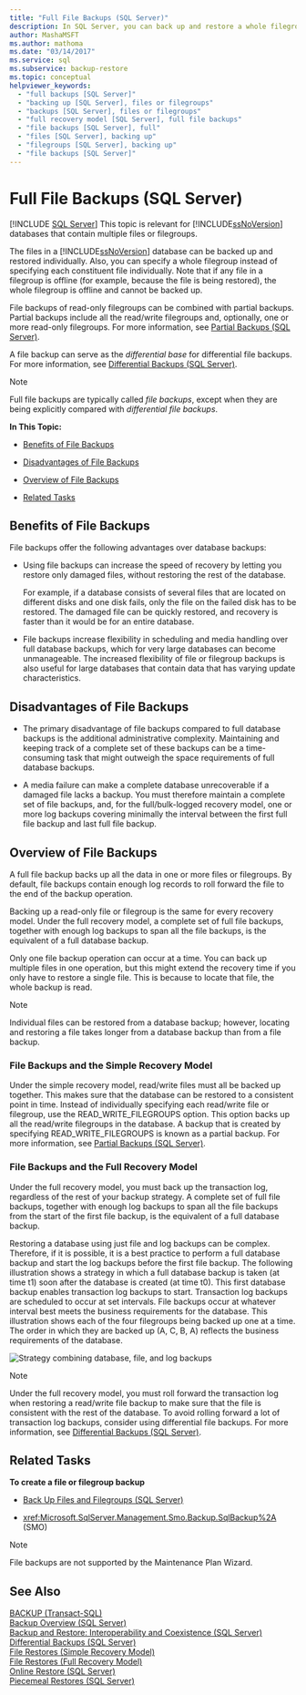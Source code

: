 ```yaml
---
title: "Full File Backups (SQL Server)"
description: In SQL Server, you can back up and restore a whole filegroup instead of specifying each file individually.
author: MashaMSFT
ms.author: mathoma
ms.date: "03/14/2017"
ms.service: sql
ms.subservice: backup-restore
ms.topic: conceptual
helpviewer_keywords:
  - "full backups [SQL Server]"
  - "backing up [SQL Server], files or filegroups"
  - "backups [SQL Server], files or filegroups"
  - "full recovery model [SQL Server], full file backups"
  - "file backups [SQL Server], full"
  - "files [SQL Server], backing up"
  - "filegroups [SQL Server], backing up"
  - "file backups [SQL Server]"
---
```

# Full File Backups (SQL Server)
 [!INCLUDE [SQL Server](../../includes/applies-to-version/sqlserver.md)]
  This topic is relevant for [!INCLUDE[ssNoVersion](../../includes/ssnoversion-md.md)] databases that contain multiple files or filegroups.  
  
 The files in a [!INCLUDE[ssNoVersion](../../includes/ssnoversion-md.md)] database can be backed up and restored individually. Also, you can specify a whole filegroup instead of specifying each constituent file individually. Note that if any file in a filegroup is offline (for example, because the file is being restored), the whole filegroup is offline and cannot be backed up.  
  
 File backups of read-only filegroups can be combined with partial backups. Partial backups include all the read/write filegroups and, optionally, one or more read-only filegroups. For more information, see [Partial Backups &#40;SQL Server&#41;](../../relational-databases/backup-restore/partial-backups-sql-server.md).  
  
 A file backup can serve as the *differential base* for differential file backups. For more information, see [Differential Backups &#40;SQL Server&#41;](../../relational-databases/backup-restore/differential-backups-sql-server.md).  
  
> [!NOTE]  
>  Full file backups are typically called *file backups*, except when they are being explicitly compared with *differential file backups*.  
  
 **In This Topic:**  
  
-   [Benefits of File Backups](#Benefits)  
  
-   [Disadvantages of File Backups](#Disadvantages)  
  
-   [Overview of File Backups](#Overview)  
  
-   [Related Tasks](#RelatedTasks)  
  
##  <a name="Benefits"></a> Benefits of File Backups  
 File backups offer the following advantages over database backups:  
  
-   Using file backups can increase the speed of recovery by letting you restore only damaged files, without restoring the rest of the database.  
  
     For example, if a database consists of several files that are located on different disks and one disk fails, only the file on the failed disk has to be restored. The damaged file can be quickly restored, and recovery is faster than it would be for an entire database.  
  
-   File backups increase flexibility in scheduling and media handling over full database backups, which for very large databases can become unmanageable. The increased flexibility of file or filegroup backups is also useful for large databases that contain data that has varying update characteristics.  
  
##  <a name="Disadvantages"></a> Disadvantages of File Backups  
  
-   The primary disadvantage of file backups compared to full database backups is the additional administrative complexity. Maintaining and keeping track of a complete set of these backups can be a time-consuming task that might outweigh the space requirements of full database backups.  
  
-   A media failure can make a complete database unrecoverable if a damaged file lacks a backup. You must therefore maintain a complete set of file backups, and, for the full/bulk-logged recovery model, one or more log backups covering minimally the interval between the first full file backup and last full file backup.  
  
##  <a name="Overview"></a> Overview of File Backups  
 A full file backup backs up all the data in one or more files or filegroups. By default, file backups contain enough log records to roll forward the file to the end of the backup operation.  
  
 Backing up a read-only file or filegroup is the same for every recovery model. Under the full recovery model, a complete set of full file backups, together with enough log backups to span all the file backups, is the equivalent of a full database backup.  
  
 Only one file backup operation can occur at a time. You can back up multiple files in one operation, but this might extend the recovery time if you only have to restore a single file. This is because to locate that file, the whole backup is read.  
  
> [!NOTE]  
>  Individual files can be restored from a database backup; however, locating and restoring a file takes longer from a database backup than from a file backup.  
  
### File Backups and the Simple Recovery Model  
 Under the simple recovery model, read/write files must all be backed up together. This makes sure that the database can be restored to a consistent point in time. Instead of individually specifying each read/write file or filegroup, use the READ_WRITE_FILEGROUPS option. This option backs up all the read/write filegroups in the database. A backup that is created by specifying READ_WRITE_FILEGROUPS is known as a partial backup. For more information, see [Partial Backups &#40;SQL Server&#41;](../../relational-databases/backup-restore/partial-backups-sql-server.md).  
  
### File Backups and the Full Recovery Model  
 Under the full recovery model, you must back up the transaction log, regardless of the rest of your backup strategy. A complete set of full file backups, together with enough log backups to span all the file backups from the start of the first file backup, is the equivalent of a full database backup.  
  
 Restoring a database using just file and log backups can be complex. Therefore, if it is possible, it is a best practice to perform a full database backup and start the log backups before the first file backup. The following illustration shows a strategy in which a full database backup is taken (at time t1) soon after the database is created (at time t0). This first database backup enables transaction log backups to start. Transaction log backups are scheduled to occur at set intervals. File backups occur at whatever interval best meets the business requirements for the database. This illustration shows each of the four filegroups being backed up one at a time. The order in which they are backed up (A, C, B, A) reflects the business requirements of the database.  
  
 ![Strategy combining database, file, and log backups](../../relational-databases/backup-restore/media/bnr-rmfull-3-fulldb-filegrps-log-backups.gif "Strategy combining database, file, and log backups")  
  
> [!NOTE]  
>  Under the full recovery model, you must roll forward the transaction log when restoring a read/write file backup to make sure that the file is consistent with the rest of the database. To avoid rolling forward a lot of transaction log backups, consider using differential file backups. For more information, see [Differential Backups &#40;SQL Server&#41;](../../relational-databases/backup-restore/differential-backups-sql-server.md).  
  
##  <a name="RelatedTasks"></a> Related Tasks  
 **To create a file or filegroup backup**  
  
-   [Back Up Files and Filegroups &#40;SQL Server&#41;](../../relational-databases/backup-restore/back-up-files-and-filegroups-sql-server.md)  
  
-   <xref:Microsoft.SqlServer.Management.Smo.Backup.SqlBackup%2A> (SMO)  
  
> [!NOTE]  
>  File backups are not supported by the Maintenance Plan Wizard.  
  
## See Also  
 [BACKUP &#40;Transact-SQL&#41;](../../t-sql/statements/backup-transact-sql.md)   
 [Backup Overview &#40;SQL Server&#41;](../../relational-databases/backup-restore/backup-overview-sql-server.md)   
 [Backup and Restore: Interoperability and Coexistence &#40;SQL Server&#41;](../../relational-databases/backup-restore/backup-and-restore-interoperability-and-coexistence-sql-server.md)   
 [Differential Backups &#40;SQL Server&#41;](../../relational-databases/backup-restore/differential-backups-sql-server.md)   
 [File Restores &#40;Simple Recovery Model&#41;](../../relational-databases/backup-restore/file-restores-simple-recovery-model.md)   
 [File Restores &#40;Full Recovery Model&#41;](../../relational-databases/backup-restore/file-restores-full-recovery-model.md)   
 [Online Restore &#40;SQL Server&#41;](../../relational-databases/backup-restore/online-restore-sql-server.md)   
 [Piecemeal Restores &#40;SQL Server&#41;](../../relational-databases/backup-restore/piecemeal-restores-sql-server.md)  
  
  
